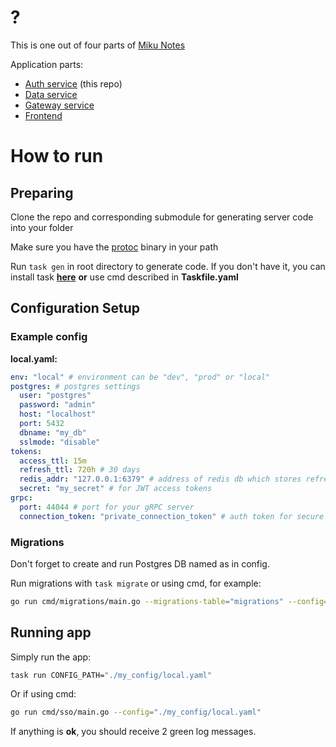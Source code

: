 # ?

This is one out of four parts of [Miku Notes]()

Application parts:

- [Auth service](https://github.com/kuromii5/miku-notes-auth) (this repo)
- [Data service](https://github.com/kutoru/miku-notes-data)
- [Gateway service](https://github.com/kutoru/miku-notes-gateway)
- [Frontend](https://github.com/kinokorain/Miku-notes-frontend)

# How to run

## Preparing

Clone the repo and corresponding submodule for generating server code into your folder

Make sure you have the [protoc](https://grpc.io/docs/protoc-installation) binary in your path

Run `task gen` in root directory to generate code. If you don't have it, you can install task [**here**](https://taskfile.dev/installation/) **or** use cmd described in **Taskfile.yaml**

## Configuration Setup

### Example config

**local.yaml:**

```yaml
env: "local" # environment can be "dev", "prod" or "local"
postgres: # postgres settings
  user: "postgres"
  password: "admin"
  host: "localhost"
  port: 5432
  dbname: "my_db"
  sslmode: "disable"
tokens:
  access_ttl: 15m
  refresh_ttl: 720h # 30 days
  redis_addr: "127.0.0.1:6379" # address of redis db which stores refresh tokens
  secret: "my_secret" # for JWT access tokens
grpc:
  port: 44044 # port for your gRPC server
  connection_token: "private_connection_token" # auth token for secure connection between services
```

### Migrations

Don't forget to create and run Postgres DB named as in config.

Run migrations with `task migrate` or using cmd, for example:

```bash
go run cmd/migrations/main.go --migrations-table="migrations" --config="config/local.yaml"
```

## Running app

Simply run the app:

```bash
task run CONFIG_PATH="./my_config/local.yaml"
```

Or if using cmd:

```bash
go run cmd/sso/main.go --config="./my_config/local.yaml"
```

If anything is **ok**, you should receive 2 green log messages.
